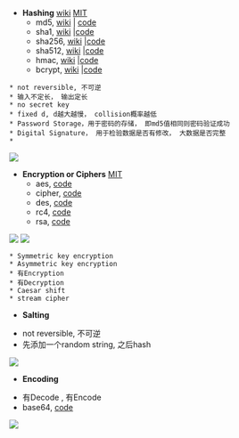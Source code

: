 


- **Hashing** [wiki](https://en.wikipedia.org/wiki/Cryptographic_hash_function) [MIT](https://ocw.mit.edu/courses/electrical-engineering-and-computer-science/6-046j-design-and-analysis-of-algorithms-spring-2015/lecture-notes/MIT6_046JS15_lec21.pdf)
  - md5, [wiki](https://en.wikipedia.org/wiki/MD5) |  [code](./hashing/md5/md5.go)
  - sha1, [wiki](./hashing/sha1) |[code](./hashing/sha1/sha1.go)
  - sha256, [wiki](https://en.wikipedia.org/wiki/Cryptographic_hash_function) |[code](./hashing/sha256/sha256.go)
  - sha512, [wiki](https://en.wikipedia.org/wiki/Cryptographic_hash_function) |[code](./hashing/sha512/sha512.go)
  - hmac, [wiki](https://en.wikipedia.org/wiki/HMAC)  |[code](./hashing/hmac/hmac.go)
  - bcrypt, [wiki](https://en.wikipedia.org/wiki/Bcrypt)  |[code](./hashing/hmac/hmac.go)
```
* not reversible, 不可逆
* 输入不定长， 输出定长
* no secret key
* fixed d, d越大越慢， collision概率越低
* Password Storage，用于密码的存储， 即md5值相同则密码验证成功
* Digital Signature， 用于检验数据是否有修改， 大数据是否完整
* 

```
![](../../img/hashing.png)

- **Encryption or Ciphers** [MIT](https://ocw.mit.edu/courses/electrical-engineering-and-computer-science/6-046j-design-and-analysis-of-algorithms-spring-2015/lecture-notes/MIT6_046JS15_lec22.pdf)
   - aes, [code](encrypter_decrypter_cipher/aes/aes.go)
   - cipher, [code](encrypter_decrypter_cipher/cipher/cipher.go)  
   - des, [code](encrypter_decrypter_cipher) 
   - rc4, [code](encrypter_decrypter_cipher)
   - rsa, [code](encrypter_decrypter_cipher)

![](../../img/ciphers.png)
![](../../img/encryption.png)
```
* Symmetric key encryption
* Asymmetric key encryption
* 有Encryption
* 有Decryption
* Caesar shift
* stream cipher
```




- **Salting**
*  not reversible, 不可逆
*  先添加一个random string, 之后hash


![](../../img/salting.png)


- **Encoding**
* 有Decode , 有Encode 
* base64, [code](../encoding/base64/base64.go)


![](../../img/encoding.png)